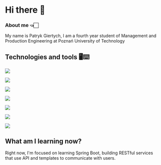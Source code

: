 # Hi there 👋

### About me 👈🏻
My name is Patryk Giertych, I am a fourth year student of Management and Production Engineering at Poznań University of Technology

## Technologies and tools  🖥️⌨️
![](https://img.shields.io/badge/LANGUAGE-JAVA-informational?style=flat&logo=<LOGO_NAME>&logoColor=white&color=2bbc8a)

![](https://img.shields.io/badge/LANGUAGE-PYTHON-informational?style=flat&logo=<LOGO_NAME>&logoColor=white&color=2bbc8a)

![](https://img.shields.io/badge/LANGUAGE-HTML-informational?style=flat&logo=<LOGO_NAME>&logoColor=white&color=2bbc8a)

![](https://img.shields.io/badge/LANGUAGE-CSS-informational?style=flat&logo=<LOGO_NAME>&logoColor=white&color=2bbc8a)

![](https://img.shields.io/badge/LANGUAGE-SQL-informational?style=flat&logo=<LOGO_NAME>&logoColor=white&color=2bbc8a)

![](https://img.shields.io/badge/FRAMEWORK-SPRING_BOOT-informational?style=flat&logo=<LOGO_NAME>&logoColor=white&color=2bbc8a)

![](https://img.shields.io/badge/VCS-GIT-informational?style=flat&logo=<LOGO_NAME>&logoColor=white&color=2bbc8a)

## What am I learning now?

Right now, I'm focused on learning Spring Boot, building RESTful services that use API and templates to communicate with users.
